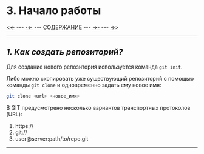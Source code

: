 # **3. Начало работы**

[<<-](./2-1.md) ---
[-<-](./2-3.md) ---
[СОДЕРЖАНИЕ](./README.md) ---
[->-](./3-2.md) ---
[->>](./4-1.md)

---

## *1. Как создать репозиторий?*

Для создание нового репозитория используется команда `git init`.

Либо можно скопировать уже существующий репозиторий с помощью команды `git clone` и одновременно задать ему новое имя:

```bash
git clone <url> <новое_имя>
```

В GIT предусмотрено несколько вариантов транспортных протоколов (URL):

  1. https://
  2. git://
  3. user@server:path/to/repo.git

---
